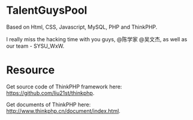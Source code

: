 TalentGuysPool
==============

Based on Html, CSS, Javascript, MySQL, PHP and ThinkPHP.

I really miss the hacking time with you guys, @陈学家 @吴文杰, as well as our team - SYSU_WxW.


Resource
==============
Get source code of ThinkPHP framework here: https://github.com/liu21st/thinkphp.

Get documents of ThinkPHP here: http://www.thinkphp.cn/document/index.html.

